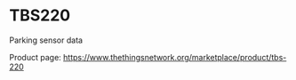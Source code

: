 # TBS220
Parking sensor data 

Product page: <https://www.thethingsnetwork.org/marketplace/product/tbs-220>